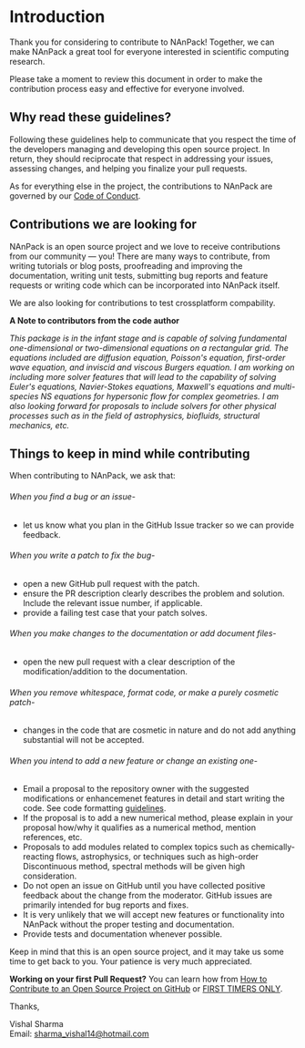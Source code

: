 # Introduction

Thank you for considering to contribute to NAnPack! Together, we can make NAnPack a great tool for everyone interested in scientific computing research.

Please take a moment to review this document in order to make the contribution process easy and effective for everyone involved.

## Why read these guidelines?

Following these guidelines help to communicate that you respect the time of the developers managing and developing this open source project. In return, they should reciprocate that respect in addressing your issues, assessing changes, and helping you finalize your pull requests.

As for everything else in the project, the contributions to NAnPack are governed by our [Code of Conduct](https://github.com/vxsharma-14/project-NAnPack/blob/main/CODE_OF_CONDUCT.md).

## Contributions we are looking for

NAnPack is an open source project and we love to receive contributions from our community — you! There are many ways to contribute, from writing tutorials or blog posts, proofreading and improving the documentation, writing unit tests, submitting bug reports and feature requests or writing code which can be incorporated into NAnPack itself.

We are also looking for contributions to test crossplatform compability.

**A Note to contributors from the code author**

*This package is in the infant stage and is capable of solving fundamental one-dimensional or two-dimensional equations on a rectangular grid. The equations included are diffusion equation, Poisson's equation, first-order wave equation, and inviscid and viscous Burgers equation. I am working on including more solver features that will lead to the capability of solving Euler's equations, Navier-Stokes equations, Maxwell's equations and multi-species NS equations for hypersonic flow for complex geometries. I am also looking forward for proposals to include solvers for other physical processes such as in the field of astrophysics, biofluids, structural mechanics, etc.*

## Things to keep in mind while contributing

When contributing to NAnPack, we ask that:

###### When you find a bug or an issue- 
* let us know what you plan in the GitHub Issue tracker so we can provide feedback.

###### When you write a patch to fix the bug- 
* open a new GitHub pull request with the patch.
* ensure the PR description clearly describes the problem and solution. Include the relevant issue number, if applicable.
* provide a failing test case that your patch solves.

###### When you make changes to the documentation or add document files-
* open the new pull request with a clear description of the modification/addition to the documentation. 

###### When you remove whitespace, format code, or make a purely cosmetic patch-
* changes in the code that are cosmetic in nature and do not add anything substantial will not be accepted.

###### When you intend to add a new feature or change an existing one-
* Email a proposal to the repository owner with the suggested modifications or enhancemenet features in detail and start writing the code. See code formatting [guidelines](https://github.com/vxsharma-14/project-NAnPack/blob/main/docs/CODE_FORMATTING.md).
* If the proposal is to add a new numerical method, please explain in your proposal how/why it qualifies as a numerical method, mention references, etc.
* Proposals to add modules related to complex topics such as chemically-reacting flows, astrophysics, or techniques such as high-order Discontinuous method, spectral methods will be given high consideration.
* Do not open an issue on GitHub until you have collected positive feedback about the change from the moderator. GitHub issues are primarily intended for bug reports and fixes.
* It is very unlikely that we will accept new features or functionality into NAnPack without the proper testing and documentation.
* Provide tests and documentation whenever possible.

Keep in mind that this is an open source project, and it may take us some time to get back to you. Your patience is very much appreciated.

**Working on your first Pull Request?**
You can learn how from [How to Contribute to an Open Source Project on GitHub](https://kcd.im/pull-request) or [FIRST TIMERS ONLY](https://www.firsttimersonly.com/).

Thanks,

Vishal Sharma  
Email: sharma_vishal14@hotmail.com
